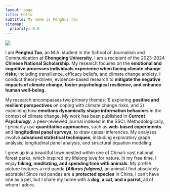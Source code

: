 ```yaml
---
layout: page
title: Hello
subtitle: My name is Penghui Tao
sitemap:
  priority: 0.9
---
```


<img src="{{ '/assets/img/penghui.png' | prepend: site.baseurl }}" id="about-img">

<div id="describe-text">
	<p align="left">I am <b>Penghui Tao</b>, an M.A. student in the School of Journalism and Communication at <b>Chongqing University</b>. I am a recipient of the 2023-2024 <b>Chinese National Scholarship</b>. My research focuses on the <b>emotional and cognitive processes individuals experience when facing climate change risks</b>, including transilience, efficacy beliefs, and climate change anxiety. I conduct theory-driven, evidence-based research to <b>mitigate the negative impacts of climate change, foster psychological resilience, and enhance human well-being.</b></p>

<p align="left">My research encompasses two primary themes: 1) exploring <b>positive and resilient perspectives</b> on coping with climate change risks, and 2) examining how <b>emotions dynamically shape information behaviors</b> in the context of climate change. My work has been published in <b><i>Current Psychology</i></b>, a peer-reviewed journal indexed in the SSCI. Methodologically, I primarily use <b>quantitative approaches</b>, such as <b>web-based experiments</b> and <b>longitudinal panel surveys</b>, to draw causal inferences. My analyses involve <b>advanced statistical techniques</b>, including exploratory graph analysis, longitudinal panel analysis, and structural equation modeling.</p>

<p align="left">I grew up in a beautiful town nestled within one of China’s vast national forest parks, which inspired my lifelong love for nature. In my free time, I enjoy <b>hiking, meditating, and spending time with animals</b>. My profile picture features a red panda <b><i>(Ailurus fulgens)</i></b>, an animal I find absolutely adorable! Since red pandas are a <b>protected species</b> in China, I can’t have one as a pet, but I share my home with a <b>dog, a cat, and a parrot</b>, all of whom I adore.</p>

